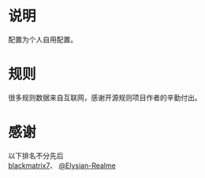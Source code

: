 # 说明
配置为个人自用配置。
# 规则
很多规则数据来自互联网，感谢开源规则项目作者的辛勤付出。
# 感谢
以下排名不分先后  
[blackmatrix7](https://github.com/blackmatrix7)、
[@Elysian-Realme](https://github.com/Elysian-Realme)
